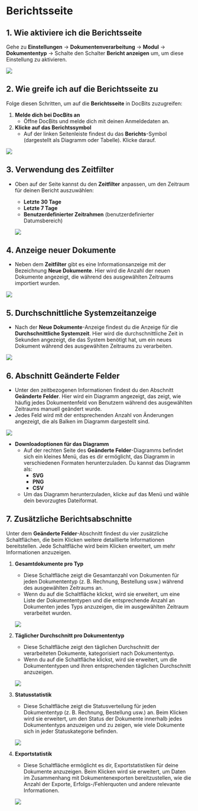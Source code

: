 # Berichtsseite

## 1. Wie aktiviere ich die Berichtsseite

Gehe zu **Einstellungen** → **Dokumentenverarbeitung** → **Modul** → **Dokumententyp** → Schalte den Schalter **Bericht anzeigen** um, um diese Einstellung zu aktivieren.

![](https://docs.docbits.com/~gitbook/image?url=https%3A%2F%2F578966019-files.gitbook.io%2F%7E%2Ffiles%2Fv0%2Fb%2Fgitbook-x-prod.appspot.com%2Fo%2Fspaces%252FT2n2w4uDCJvv7CJ5zrdk%252Fuploads%252FrFhJhMpPIpjVG8tTBWQg%252Fimage.png%3Falt%3Dmedia%26token%3D3b3e434e-a1f1-48e1-b143-cc77b6b15eb5\&width=768\&dpr=4\&quality=100\&sign=da674fae\&sv=2)

## 2. **Wie greife ich auf die Berichtsseite zu**

Folge diesen Schritten, um auf die **Berichtsseite** in DocBits zuzugreifen:

1. **Melde dich bei DocBits an**
   * Öffne DocBits und melde dich mit deinen Anmeldedaten an.
2. **Klicke auf das Berichtssymbol**
   * Auf der linken Seitenleiste findest du das **Berichts**-Symbol (dargestellt als Diagramm oder Tabelle). Klicke darauf.

![](https://docs.docbits.com/~gitbook/image?url=https%3A%2F%2F578966019-files.gitbook.io%2F%7E%2Ffiles%2Fv0%2Fb%2Fgitbook-x-prod.appspot.com%2Fo%2Fspaces%252FT2n2w4uDCJvv7CJ5zrdk%252Fuploads%252FZoVXkhMetw2tSOxr7hwm%252Fimage.png%3Falt%3Dmedia%26token%3Df34e3503-b51b-465b-82eb-83e1932d2c7e\&width=768\&dpr=4\&quality=100\&sign=bd6d6fdf\&sv=2)

## **3. Verwendung des Zeitfilter**

*   Oben auf der Seite kannst du den **Zeitfilter** anpassen, um den Zeitraum für deinen Bericht auszuwählen:

    * **Letzte 30 Tage**
    * **Letzte 7 Tage**
    * **Benutzerdefinierter Zeitrahmen** (benutzerdefinierter Datumsbereich)

    ![](https://docs.docbits.com/~gitbook/image?url=https%3A%2F%2F578966019-files.gitbook.io%2F%7E%2Ffiles%2Fv0%2Fb%2Fgitbook-x-prod.appspot.com%2Fo%2Fspaces%252FT2n2w4uDCJvv7CJ5zrdk%252Fuploads%252Fwvc6buYYssqhBZ9PhmlZ%252Fimage.png%3Falt%3Dmedia%26token%3D36e476be-41d5-4228-aac5-f380685adc41\&width=768\&dpr=4\&quality=100\&sign=dd45a28b\&sv=2)

## **4. Anzeige neuer Dokumente**

* Neben dem **Zeitfilter** gibt es eine Informationsanzeige mit der Bezeichnung **Neue Dokumente**. Hier wird die Anzahl der neuen Dokumente angezeigt, die während des ausgewählten Zeitraums importiert wurden.

![](https://docs.docbits.com/~gitbook/image?url=https%3A%2F%2F578966019-files.gitbook.io%2F%7E%2Ffiles%2Fv0%2Fb%2Fgitbook-x-prod.appspot.com%2Fo%2Fspaces%252FT2n2w4uDCJvv7CJ5zrdk%252Fuploads%252F4Kmp6wx16x8thEEVVlpp%252Fimage.png%3Falt%3Dmedia%26token%3D90418c4b-5f39-4749-be46-a0efd30502d5\&width=768\&dpr=4\&quality=100\&sign=7dfef60e\&sv=2)

## **5. Durchschnittliche Systemzeitanzeige**

* Nach der **Neue Dokumente**-Anzeige findest du die Anzeige für die **Durchschnittliche Systemzeit**. Hier wird die durchschnittliche Zeit in Sekunden angezeigt, die das System benötigt hat, um ein neues Dokument während des ausgewählten Zeitraums zu verarbeiten.

![](https://docs.docbits.com/~gitbook/image?url=https%3A%2F%2F578966019-files.gitbook.io%2F%7E%2Ffiles%2Fv0%2Fb%2Fgitbook-x-prod.appspot.com%2Fo%2Fspaces%252FT2n2w4uDCJvv7CJ5zrdk%252Fuploads%252FlhHdV0vXDzkWC4jZYvqk%252Fimage.png%3Falt%3Dmedia%26token%3D167caeba-b75d-404a-8e52-54014b5eb980\&width=768\&dpr=4\&quality=100\&sign=10e01de0\&sv=2)

## **6. Abschnitt Geänderte Felder**

* Unter den zeitbezogenen Informationen findest du den Abschnitt **Geänderte Felder**. Hier wird ein Diagramm angezeigt, das zeigt, wie häufig jedes Dokumentenfeld von Benutzern während des ausgewählten Zeitraums manuell geändert wurde.
* Jedes Feld wird mit der entsprechenden Anzahl von Änderungen angezeigt, die als Balken im Diagramm dargestellt sind.

![](https://docs.docbits.com/~gitbook/image?url=https%3A%2F%2F578966019-files.gitbook.io%2F%7E%2Ffiles%2Fv0%2Fb%2Fgitbook-x-prod.appspot.com%2Fo%2Fspaces%252FT2n2w4uDCJvv7CJ5zrdk%252Fuploads%252FTXhCeKcLoyhG8luDxZwl%252Fimage.png%3Falt%3Dmedia%26token%3D3c76ddd1-31ed-401c-8305-44a1743118b4\&width=768\&dpr=4\&quality=100\&sign=d907ec72\&sv=2)

* **Downloadoptionen für das Diagramm**
  * Auf der rechten Seite des **Geänderte Felder**-Diagramms befindet sich ein kleines Menü, das es dir ermöglicht, das Diagramm in verschiedenen Formaten herunterzuladen. Du kannst das Diagramm als:
    * **SVG**
    * **PNG**
    * **CSV**
  * Um das Diagramm herunterzuladen, klicke auf das Menü und wähle dein bevorzugtes Dateiformat.

## **7. Zusätzliche Berichtsabschnitte**

Unter dem **Geänderte Felder**-Abschnitt findest du vier zusätzliche Schaltflächen, die beim Klicken weitere detaillierte Informationen bereitstellen. Jede Schaltfläche wird beim Klicken erweitert, um mehr Informationen anzuzeigen.

1.  **Gesamtdokumente pro Typ**

    * Diese Schaltfläche zeigt die Gesamtanzahl von Dokumenten für jeden Dokumententyp (z. B. Rechnung, Bestellung usw.) während des ausgewählten Zeitraums an.
    * Wenn du auf die Schaltfläche klickst, wird sie erweitert, um eine Liste der Dokumententypen und die entsprechende Anzahl an Dokumenten jedes Typs anzuzeigen, die im ausgewählten Zeitraum verarbeitet wurden.

    ![](https://docs.docbits.com/~gitbook/image?url=https%3A%2F%2F578966019-files.gitbook.io%2F%7E%2Ffiles%2Fv0%2Fb%2Fgitbook-x-prod.appspot.com%2Fo%2Fspaces%252FT2n2w4uDCJvv7CJ5zrdk%252Fuploads%252FuDsfH9AwYObR5ypnhbXz%252Fimage.png%3Falt%3Dmedia%26token%3D029f854d-db83-4e5f-8919-7a1068636ebe\&width=768\&dpr=4\&quality=100\&sign=8eae7861\&sv=2)
2.  **Täglicher Durchschnitt pro Dokumententyp**

    * Diese Schaltfläche zeigt den täglichen Durchschnitt der verarbeiteten Dokumente, kategorisiert nach Dokumententyp.
    * Wenn du auf die Schaltfläche klickst, wird sie erweitert, um die Dokumententypen und ihren entsprechenden täglichen Durchschnitt anzuzeigen.

    ![](https://docs.docbits.com/~gitbook/image?url=https%3A%2F%2F578966019-files.gitbook.io%2F%7E%2Ffiles%2Fv0%2Fb%2Fgitbook-x-prod.appspot.com%2Fo%2Fspaces%252FT2n2w4uDCJvv7CJ5zrdk%252Fuploads%252FfqUOVDfb9TUhY900X3iF%252Fimage.png%3Falt%3Dmedia%26token%3D474ef6a4-970b-46fb-8d91-3e8f0dcf38fa\&width=768\&dpr=4\&quality=100\&sign=cbb8e97d\&sv=2)
3.  **Statusstatistik**

    * Diese Schaltfläche zeigt die Statusverteilung für jeden Dokumententyp (z. B. Rechnung, Bestellung usw.) an. Beim Klicken wird sie erweitert, um den Status der Dokumente innerhalb jedes Dokumententyps anzuzeigen und zu zeigen, wie viele Dokumente sich in jeder Statuskategorie befinden.

    ![](https://docs.docbits.com/~gitbook/image?url=https%3A%2F%2F578966019-files.gitbook.io%2F%7E%2Ffiles%2Fv0%2Fb%2Fgitbook-x-prod.appspot.com%2Fo%2Fspaces%252FT2n2w4uDCJvv7CJ5zrdk%252Fuploads%252FQZUyAFuy30WBGNSnuzww%252Fimage.png%3Falt%3Dmedia%26token%3D9ca5513b-0163-4067-9ef4-117e43075569\&width=768\&dpr=4\&quality=100\&sign=b23b87f2\&sv=2)
4.  **Exportstatistik**

    * Diese Schaltfläche ermöglicht es dir, Exportstatistiken für deine Dokumente anzuzeigen. Beim Klicken wird sie erweitert, um Daten im Zusammenhang mit Dokumentenexporten bereitzustellen, wie die Anzahl der Exporte, Erfolgs-/Fehlerquoten und andere relevante Informationen.

    ![](https://docs.docbits.com/~gitbook/image?url=https%3A%2F%2F578966019-files.gitbook.io%2F%7E%2Ffiles%2Fv0%2Fb%2Fgitbook-x-prod.appspot.com%2Fo%2Fspaces%252FT2n2w4uDCJvv7CJ5zrdk%252Fuploads%252F3XMcZ35ZVpKBmP1M8sXO%252Fimage.png%3Falt%3Dmedia%26token%3Ddc89131a-de1c-4300-862a-1da99c96b742\&width=768\&dpr=4\&quality=100\&sign=21667099\&sv=2)
